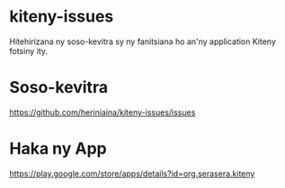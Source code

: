 # kiteny-issues
Hitehirizana ny soso-kevitra sy ny fanitsiana ho an'ny application Kiteny fotsiny ity.

# Soso-kevitra
https://github.com/heriniaina/kiteny-issues/issues

# Haka ny App
https://play.google.com/store/apps/details?id=org.serasera.kiteny
